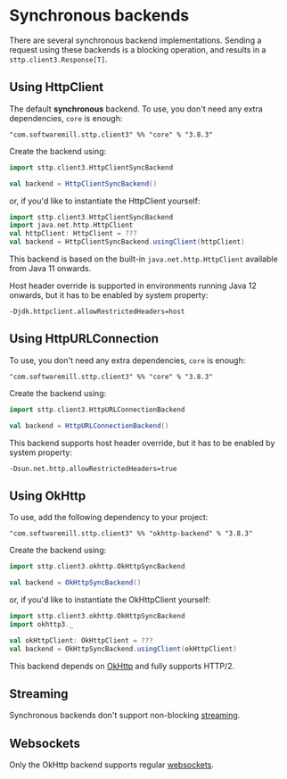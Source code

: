 # Synchronous backends

There are several synchronous backend implementations. Sending a request using these backends is a blocking operation, and results in a `sttp.client3.Response[T]`.

## Using HttpClient

The default **synchronous** backend. To use, you don't need any extra dependencies, `core` is enough:

```
"com.softwaremill.sttp.client3" %% "core" % "3.8.3"
```

Create the backend using:

```scala
import sttp.client3.HttpClientSyncBackend

val backend = HttpClientSyncBackend()
```

or, if you'd like to instantiate the HttpClient yourself:

```scala
import sttp.client3.HttpClientSyncBackend
import java.net.http.HttpClient
val httpClient: HttpClient = ???
val backend = HttpClientSyncBackend.usingClient(httpClient)
```

This backend is based on the built-in `java.net.http.HttpClient` available from Java 11 onwards.

Host header override is supported in environments running Java 12 onwards, but it has to be enabled by system property:

```
-Djdk.httpclient.allowRestrictedHeaders=host
```

## Using HttpURLConnection

To use, you don't need any extra dependencies, `core` is enough: 

```
"com.softwaremill.sttp.client3" %% "core" % "3.8.3"
```

Create the backend using:

```scala
import sttp.client3.HttpURLConnectionBackend

val backend = HttpURLConnectionBackend()
```

This backend supports host header override, but it has to be enabled by system property:

```
-Dsun.net.http.allowRestrictedHeaders=true
```

## Using OkHttp

To use, add the following dependency to your project:

```
"com.softwaremill.sttp.client3" %% "okhttp-backend" % "3.8.3"
```

Create the backend using:

```scala
import sttp.client3.okhttp.OkHttpSyncBackend

val backend = OkHttpSyncBackend()
```

or, if you'd like to instantiate the OkHttpClient yourself:

```scala
import sttp.client3.okhttp.OkHttpSyncBackend
import okhttp3._

val okHttpClient: OkHttpClient = ???
val backend = OkHttpSyncBackend.usingClient(okHttpClient)
```

This backend depends on [OkHttp](http://square.github.io/okhttp/) and fully supports HTTP/2.

## Streaming

Synchronous backends don't support non-blocking [streaming](../requests/streaming.md).

## Websockets

Only the OkHttp backend supports regular [websockets](../websockets.md).

